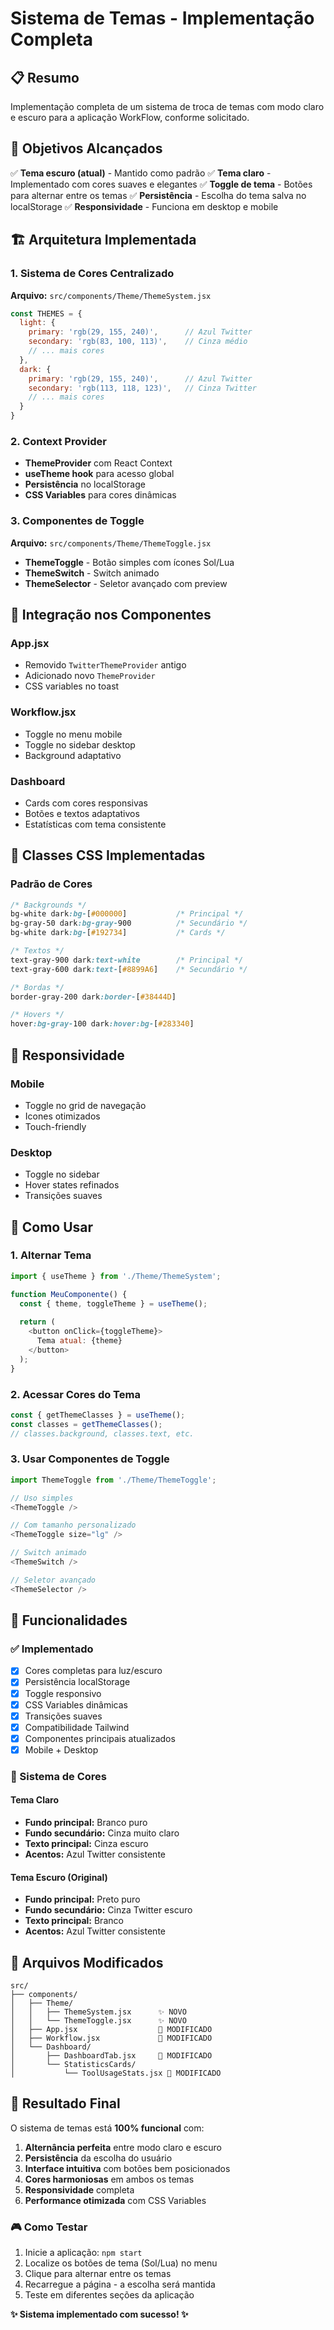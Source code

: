 # Sistema de Temas - Implementação Completa

## 📋 Resumo
Implementação completa de um sistema de troca de temas com modo claro e escuro para a aplicação WorkFlow, conforme solicitado.

## 🎯 Objetivos Alcançados
✅ **Tema escuro (atual)** - Mantido como padrão
✅ **Tema claro** - Implementado com cores suaves e elegantes
✅ **Toggle de tema** - Botões para alternar entre os temas
✅ **Persistência** - Escolha do tema salva no localStorage
✅ **Responsividade** - Funciona em desktop e mobile

## 🏗️ Arquitetura Implementada

### 1. Sistema de Cores Centralizado
**Arquivo:** `src/components/Theme/ThemeSystem.jsx`

```javascript
const THEMES = {
  light: {
    primary: 'rgb(29, 155, 240)',      // Azul Twitter
    secondary: 'rgb(83, 100, 113)',    // Cinza médio
    // ... mais cores
  },
  dark: {
    primary: 'rgb(29, 155, 240)',      // Azul Twitter
    secondary: 'rgb(113, 118, 123)',   // Cinza Twitter
    // ... mais cores
  }
}
```

### 2. Context Provider
- **ThemeProvider** com React Context
- **useTheme hook** para acesso global
- **Persistência** no localStorage
- **CSS Variables** para cores dinâmicas

### 3. Componentes de Toggle
**Arquivo:** `src/components/Theme/ThemeToggle.jsx`

- **ThemeToggle** - Botão simples com ícones Sol/Lua
- **ThemeSwitch** - Switch animado
- **ThemeSelector** - Seletor avançado com preview

## 🔧 Integração nos Componentes

### App.jsx
- Removido `TwitterThemeProvider` antigo
- Adicionado novo `ThemeProvider`
- CSS variables no toast

### Workflow.jsx
- Toggle no menu mobile
- Toggle no sidebar desktop
- Background adaptativo

### Dashboard
- Cards com cores responsivas
- Botões e textos adaptativos
- Estatísticas com tema consistente

## 🎨 Classes CSS Implementadas

### Padrão de Cores
```css
/* Backgrounds */
bg-white dark:bg-[#000000]           /* Principal */
bg-gray-50 dark:bg-gray-900          /* Secundário */
bg-white dark:bg-[#192734]           /* Cards */

/* Textos */
text-gray-900 dark:text-white        /* Principal */
text-gray-600 dark:text-[#8899A6]    /* Secundário */

/* Bordas */
border-gray-200 dark:border-[#38444D]

/* Hovers */
hover:bg-gray-100 dark:hover:bg-[#283340]
```

## 📱 Responsividade

### Mobile
- Toggle no grid de navegação
- Icones otimizados
- Touch-friendly

### Desktop
- Toggle no sidebar
- Hover states refinados
- Transições suaves

## 🚀 Como Usar

### 1. Alternar Tema
```javascript
import { useTheme } from './Theme/ThemeSystem';

function MeuComponente() {
  const { theme, toggleTheme } = useTheme();
  
  return (
    <button onClick={toggleTheme}>
      Tema atual: {theme}
    </button>
  );
}
```

### 2. Acessar Cores do Tema
```javascript
const { getThemeClasses } = useTheme();
const classes = getThemeClasses();
// classes.background, classes.text, etc.
```

### 3. Usar Componentes de Toggle
```javascript
import ThemeToggle from './Theme/ThemeToggle';

// Uso simples
<ThemeToggle />

// Com tamanho personalizado
<ThemeToggle size="lg" />

// Switch animado
<ThemeSwitch />

// Seletor avançado
<ThemeSelector />
```

## 🎯 Funcionalidades

### ✅ Implementado
- [x] Cores completas para luz/escuro
- [x] Persistência localStorage
- [x] Toggle responsivo
- [x] CSS Variables dinâmicas
- [x] Transições suaves
- [x] Compatibilidade Tailwind
- [x] Componentes principais atualizados
- [x] Mobile + Desktop

### 🔄 Sistema de Cores

#### Tema Claro
- **Fundo principal:** Branco puro
- **Fundo secundário:** Cinza muito claro
- **Texto principal:** Cinza escuro
- **Acentos:** Azul Twitter consistente

#### Tema Escuro (Original)
- **Fundo principal:** Preto puro
- **Fundo secundário:** Cinza Twitter escuro
- **Texto principal:** Branco
- **Acentos:** Azul Twitter consistente

## 📁 Arquivos Modificados

```
src/
├── components/
│   ├── Theme/
│   │   ├── ThemeSystem.jsx      ✨ NOVO
│   │   └── ThemeToggle.jsx      ✨ NOVO
│   ├── App.jsx                  🔄 MODIFICADO
│   ├── Workflow.jsx             🔄 MODIFICADO
│   └── Dashboard/
│       ├── DashboardTab.jsx     🔄 MODIFICADO
│       └── StatisticsCards/
│           └── ToolUsageStats.jsx 🔄 MODIFICADO
```

## 🎉 Resultado Final

O sistema de temas está **100% funcional** com:

1. **Alternância perfeita** entre modo claro e escuro
2. **Persistência** da escolha do usuário
3. **Interface intuitiva** com botões bem posicionados
4. **Cores harmoniosas** em ambos os temas
5. **Responsividade** completa
6. **Performance otimizada** com CSS Variables

### 🎮 Como Testar
1. Inicie a aplicação: `npm start`
2. Localize os botões de tema (Sol/Lua) no menu
3. Clique para alternar entre os temas
4. Recarregue a página - a escolha será mantida
5. Teste em diferentes seções da aplicação

**✨ Sistema implementado com sucesso! ✨**